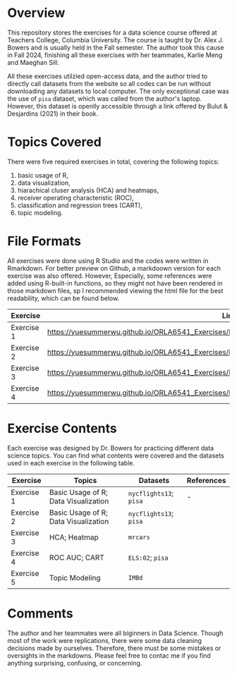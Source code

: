 # Overview 

This repository stores the exercises for a data science course offered at Teachers College, Columbia University. The course is taught by Dr. Alex J. Bowers and is usually held in the Fall semester. The author took this cause in Fall 2024, finishing all these exercises with her teammates, Karlie Meng and Maeghan Sill.

All these exercises utilzied open-access data, and the author tried to directly call datasets from the website so all codes can be run without downloading any datasets to local computer. The only exceptional case was the use of `pisa` dataset, which was called from the author's laptop. However, this dataset is openlly accessible through a link offered by Bulut & Desjardins (2021) in their book. 

# Topics Covered 

There were five required exercises in total, covering the following topics: 
1. basic usage of R,
2. data visualization,
3. hiarachical cluser analysis (HCA) and heatmaps,
4. receiver operating characteristic (ROC),
5. classification and regression trees (CART),
6. topic modeling. 

# File Formats 

All exercises were done using R Studio and the codes were written in Rmarkdown. For better preview on Github, a markdoown version for each exercise was also offered. However, Especially, some references were added using R-built-in functions, so they might not have been rendered in those markdown files, sp I recommended viewing the html file for the best readability, which can be found below. 

|Exercise|Link|
|--------|----|
|Exercise 1| https://yuesummerwu.github.io/ORLA6541_Exercises/Exercise1_DataVis_1/ORLA6541_Exercise1.html|
|Exercise 2| https://yuesummerwu.github.io/ORLA6541_Exercises/Exercise2_DataVis_2/ORLA6541_Exercise2.html|
|Exercise 3| https://yuesummerwu.github.io/ORLA6541_Exercises/Exercise3_HCA_Heatmap/ORLA6541_Exercise3.html|
|Exercise 4| https://yuesummerwu.github.io/ORLA6541_Exercises/Exercise4_ROC_AUC_CART/ORLA6541_Exercise4.html|

# Exercise Contents 

Each exercise was designed by Dr. Bowers for practicing different data science topics. You can find what contents were covered and the datasets used in each exercise in the following table. 

| Exercise | Topics | Datasets | References |
|----------|----------|----------|----------| 
| Exercise 1  | Basic Usage of R; Data Visualization  | `nycflights13`; `pisa`  |-| 
| Exercise 2  | Basic Usage of R; Data Visualization | `nycflights13`; `pisa`   |
| Exercise 3  | HCA; Heatmap  | `mrcars`  |
| Exercise 4  | ROC AUC; CART | `ELS:02`; `pisa`  |
| Exercise 5  | Topic Modeling | `IMBd`  |

# Comments 

The author and her teammates were all biginners in Data Science. Though most of the work were replications, there were some data cleaning decisions made by ourselves. Therefore, there must be some mistakes or oversights in the markdowns. Please feel free to contac me if you find anything surprising, confusing, or concerning. 


